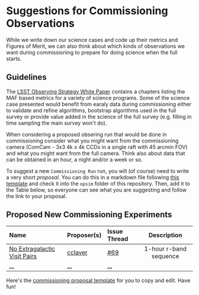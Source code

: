 # Suggestions for Commissioning Observations

While we write down our science cases and code up their metrics and
Figures of Merit, we can also think about which kinds of observations we
want during commissioning to prepare for doing science when the full
starts.

## Guidelines

The [LSST Observing Strategy White Paper](https://github.com/LSSTScienceCollaborations/ObservingStrategy/raw/master/whitepaper/LSST_Observing_Strategy_White_Paper.pdf) contains a chapters listing the MAF based metrics for a variety of science programs.  Some of the science case presented would benefit from earaly data during commissioning either to validate and refine algorithms, bootstrap algorithms used in the full survey or provide value added in the science of the full survey (e.g. filling in time sampling the main survey won't do).

When considering a proposed obsering run that would be done in commissioning consider what you might want from the commissioning camera (ComCam - 3x3 4k x 4k CCDs in a single raft with 45 arcmin FOV) and what you might want from the full camera.  Think also about data that can be obtained in an hour, a night and/or a week or so. 

To suggest a new `Commissioning Run` run, you will (of course) need to write a very short *proposal*. You can do this in a markdown file following [this template](https://github.com/cclaver/ObservingStrategy/blob/master/commissioning/commProp_Template.md) and check it into the `opsim` folder of this repository. Then, add it to the Table below, so everyone can see what you are suggesting and follow the link to your proposal.

## Proposed New Commissioning Experiments

 **Name**              | **Proposer(s)**       | **Issue Thread**| **Description**
:----------------------|:----------------------|:----------------|:----------------:
 [No Extragalactic Visit Pairs](https://github.com/cclaver/ObservingStrategy/blob/master/commissioning/commProp_r-band1hourtimeSeries.md) | [cclaver](https://github.com/cclaver) | [#69](https://github.com/LSSTScienceCollaborations/ObservingStrategy/issues/69) | 1-hour r-band sequence
 [...](https://github.com/LSSTScienceCollaborations/ObservingStrategy/blob/issue64/opsim/) | [...](https://github.com/) | [...](https://github.com/LSSTScienceCollaborations/ObservingStrategy/issues/)


Here's the [commissioning proposal template](https://github.com/cclaver/ObservingStrategy/blob/master/commissioning/commProp_Template.md)
for you to copy and edit. Have fun!
